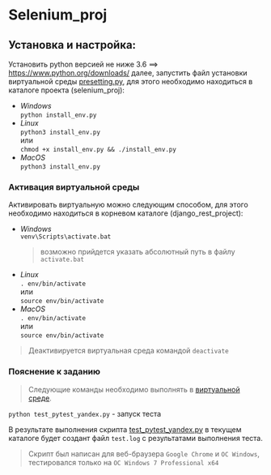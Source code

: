 # Selenium_proj

## Установка и настройка:

Установить python версией не ниже 3.6 ==> https://www.python.org/downloads/ далее, запустить файл установки виртуальной среды [presetting.py](https://github.com/mikibouns/selenium_proj/blob/master/presetting.py), для этого необходимо находиться в каталоге проекта (selenium_proj):
  + *Windows*  
     ```python install_env.py```
  + *Linux*  
     ```python3 install_env.py```   
     или  
     ```chmod +x install_env.py && ./install_env.py```  
  + *MacOS*  
     ```python3 install_env.py```  

### Активация виртуальной среды
Активировать виртуальную можно следующим способом, для этого необходимо находиться в корневом каталоге (django_rest_project):  
  + *Windows*  
      ```venv\Scripts\activate.bat```
      > возможно прийдется указать абсолютный путь в файлу `activate.bat`
  + *Linux*  
      ```. env/bin/activate```  
      или  
      ```source env/bin/activate```  
  + *MacOS*  
     ```. env/bin/activate```  
     или  
     ```source env/bin/activate```
> Деактивируется виртуальная среда командой `deactivate`

### Пояснение к заданию

> Следующие команды необходимо выполнять в [виртуальной среде](#Активация-виртуальной-среды). 

`python test_pytest_yandex.py` - запуск теста

В результате выполнения скрипта [test_pytest_yandex.py](https://github.com/mikibouns/selenium_proj/blob/master/test_pytest_yandex.py) в текущем каталоге будет создант файл `test.log` с результатами выполнения теста.

>Скрипт был написан для веб-браузера `Google Chrome` и `OC Windows`, тестировался только на `ОС Windows 7 Professional x64`

